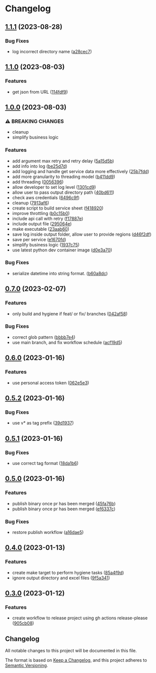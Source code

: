 # Changelog

## [1.1.1](https://github.com/aws-samples/aws-auto-inventory/compare/v1.1.0...v1.1.1) (2023-08-28)


### Bug Fixes

* log incorrect directory name ([a28cec7](https://github.com/aws-samples/aws-auto-inventory/commit/a28cec783ba51f4aa7c0604c01eb47fc1f9a21bc))

## [1.1.0](https://github.com/aws-samples/aws-auto-inventory/compare/v1.0.0...v1.1.0) (2023-08-03)


### Features

* get json from URL ([114fdf9](https://github.com/aws-samples/aws-auto-inventory/commit/114fdf9e78e76b202e43351051aa9bf2099ecf4b))

## [1.0.0](https://github.com/aws-samples/aws-auto-inventory/compare/v0.7.0...v1.0.0) (2023-08-03)


### ⚠ BREAKING CHANGES

* cleanup
* simplify business logic

### Features

* add argument max retry and retry delay ([5a15d5b](https://github.com/aws-samples/aws-auto-inventory/commit/5a15d5b5d426cf187d9a98c0f1e7a29305e35fdd))
* add info into log ([be25d7d](https://github.com/aws-samples/aws-auto-inventory/commit/be25d7de657e556490269bb65c8e60acf95ed738))
* add logging and handle get service data more effectively ([25b7fdd](https://github.com/aws-samples/aws-auto-inventory/commit/25b7fdd8d502784d31e871522b57ad4314420693))
* add more granularity to threading model ([b411dd9](https://github.com/aws-samples/aws-auto-inventory/commit/b411dd922900ea7646c57836bbda8ca0b09c6cfa))
* add threading ([0056396](https://github.com/aws-samples/aws-auto-inventory/commit/0056396d9174ec8432673bf96191780e9e5a7ed7))
* allow developer to set log level ([1301cd9](https://github.com/aws-samples/aws-auto-inventory/commit/1301cd9d939426418678fa756fc94160dacf7565))
* allow user to pass output directory path ([40bd611](https://github.com/aws-samples/aws-auto-inventory/commit/40bd611a6e319609c486ce1833c4e835b6cd867c))
* check aws credentials ([6496c9f](https://github.com/aws-samples/aws-auto-inventory/commit/6496c9f976f9c231d97f0607961b37ab471b5a65))
* cleanup ([7913af6](https://github.com/aws-samples/aws-auto-inventory/commit/7913af681b741d9eca7bec8946b4139d00025716))
* create script to build service sheet ([f418920](https://github.com/aws-samples/aws-auto-inventory/commit/f41892083e636e28ac06df85d527f19b8f3e0cc0))
* improve throttling ([b0c15b0](https://github.com/aws-samples/aws-auto-inventory/commit/b0c15b0721f7ae49e2514bff5fae16883e5aa781))
* include api call with retry ([f17887e](https://github.com/aws-samples/aws-auto-inventory/commit/f17887e11cc501546039d0cf1ef0eb55b9a00a75))
* include output file ([295064e](https://github.com/aws-samples/aws-auto-inventory/commit/295064eb83d9dd7f696fe8328ca8dc2e0b75b9fa))
* make executable ([23aab60](https://github.com/aws-samples/aws-auto-inventory/commit/23aab605794280d8b5423bce197046797b9673a4))
* save log inside output folder, allow user to provide regions ([d46f2df](https://github.com/aws-samples/aws-auto-inventory/commit/d46f2df8b06ee9f7c38f808916bae3949f9e47da))
* save per service ([e1670fd](https://github.com/aws-samples/aws-auto-inventory/commit/e1670fd2554ade17491c02b45cea73f4af41dc35))
* simplify business logic ([1937c75](https://github.com/aws-samples/aws-auto-inventory/commit/1937c75fe97e5f3fce6e29eb66245ceb24d09194))
* use latest python dev container image ([d0e3a70](https://github.com/aws-samples/aws-auto-inventory/commit/d0e3a70f4fb6c947ce5d7a1271de7a845d20c133))


### Bug Fixes

* serialize datetime into string format. ([b60a8dc](https://github.com/aws-samples/aws-auto-inventory/commit/b60a8dc926fad988c331ba1ab962c17c6d49df34))

## [0.7.0](https://github.com/aws-samples/aws-auto-inventory/compare/v0.6.0...v0.7.0) (2023-02-07)


### Features

* only build and hygiene if feat/ or fix/ branches ([042af58](https://github.com/aws-samples/aws-auto-inventory/commit/042af58f709b0cd10b7085674d868bae174ae10a))


### Bug Fixes

* correct glob pattern ([bbbb7e4](https://github.com/aws-samples/aws-auto-inventory/commit/bbbb7e443699a47e4a6b491f1713d028987680c2))
* use main branch, and fix workflow schedule ([acf19d5](https://github.com/aws-samples/aws-auto-inventory/commit/acf19d5b11fc4680c094d0e7d8a8fe2a09d60614))

## [0.6.0](https://github.com/aws-samples/aws-auto-inventory/compare/v0.5.3...v0.6.0) (2023-01-16)


### Features

* use personal access token ([062e5e3](https://github.com/aws-samples/aws-auto-inventory/commit/062e5e3b860ff2bd84861846ed44f917998f83fb))

## [0.5.2](https://github.com/aws-samples/aws-auto-inventory/compare/v0.5.1...v0.5.2) (2023-01-16)


### Bug Fixes

* use v* as tag prefix ([39d1937](https://github.com/aws-samples/aws-auto-inventory/commit/39d19374a350761202999c21b6b15b18672fcb11))

## [0.5.1](https://github.com/aws-samples/aws-auto-inventory/compare/v0.5.0...v0.5.1) (2023-01-16)


### Bug Fixes

* use correct tag format ([18da1b6](https://github.com/aws-samples/aws-auto-inventory/commit/18da1b6e2ad904a465c3e4841a369990d1264d86))

## [0.5.0](https://github.com/aws-samples/aws-auto-inventory/compare/v0.4.0...v0.5.0) (2023-01-16)


### Features

* publish binary once pr has been merged ([45fa76b](https://github.com/aws-samples/aws-auto-inventory/commit/45fa76b8ea7f7dfe758a23e08db4b2abb96043d2))
* publish binary once pr has been merged ([ef6337c](https://github.com/aws-samples/aws-auto-inventory/commit/ef6337c593dec7ef365f330d1733f55b556344e2))


### Bug Fixes

* restore publish workflow ([a16dae5](https://github.com/aws-samples/aws-auto-inventory/commit/a16dae598404b3e176c391b935ffaf5f50b238e7))

## [0.4.0](https://github.com/aws-samples/aws-auto-inventory/compare/v0.3.0...v0.4.0) (2023-01-13)


### Features

* create make target to perform hygiene tasks ([85a4f9d](https://github.com/aws-samples/aws-auto-inventory/commit/85a4f9d852dbee6b9f064b8c640a69692d2acc75))
* ignore output directory and excel files ([9f5a341](https://github.com/aws-samples/aws-auto-inventory/commit/9f5a341ce632a6727ffb07d00d4f7a1fd710d015))

## [0.3.0](https://github.com/aws-samples/aws-auto-inventory/compare/0.2.0...v0.3.0) (2023-01-12)


### Features

* create workflow to release project using gh actions release-please ([905cb08](https://github.com/aws-samples/aws-auto-inventory/commit/905cb08fcd62d1b239302b17357a4325db4876a1))

## Changelog

All notable changes to this project will be documented in this file.

The format is based on [Keep a Changelog](https://keepachangelog.com/en/1.0.0/),
and this project adheres to [Semantic Versioning](https://semver.org/spec/v2.0.0.html).
